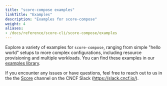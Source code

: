 ```yaml
---
title: "score-compose examples"
linkTitle: "Examples"
description: "Examples for score-compose"
weight: 4
aliases:
- /docs/reference/score-cli/score-compose/examples
---
```


Explore a variety of examples for `score-compose`, ranging from simple "hello world" setups to more complex configurations, including resource provisioning and multiple workloads. You can find these examples in our [examples library](https://github.com/score-spec/score-compose/tree/main/examples).

If you encounter any issues or have questions, feel free to reach out to us in the the [Score](https://cloud-native.slack.com/archives/C07DN0D1UCW) channel on the CNCF Slack (<https://slack.cncf.io/>).
